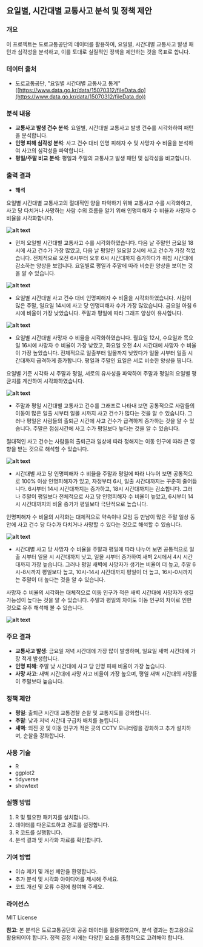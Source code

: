## 요일별, 시간대별 교통사고 분석 및 정책 제안

### 개요

이 프로젝트는 도로교통공단의 데이터를 활용하여, 요일별, 시간대별 교통사고 발생 패턴과 심각성을 분석하고, 이를 토대로 실질적인 정책을 제안하는 것을 목표로 합니다.

### 데이터 출처

* 도로교통공단, "요일별 시간대별 교통사고 통계" ([https://www.data.go.kr/data/15070312/fileData.do](https://www.data.go.kr/data/15070312/fileData.do))

### 분석 내용

* **교통사고 발생 건수 분석**: 요일별, 시간대별 교통사고 발생 건수를 시각화하여 패턴을 분석합니다.
* **인명 피해 심각성 분석**: 사고 건수 대비 인명 피해자 수 및 사망자 수 비율을 분석하여 사고의 심각성을 파악합니다.
* **평일/주말 비교 분석**: 평일과 주말의 교통사고 발생 패턴 및 심각성을 비교합니다.

### 출력 결과

* **해석**

요일별 시간대별 교통사고의 절대적인 양을 파악하기 위해 교통사고 수를 시각화하고, 사고 당 다치거나 사망하는 사람 수의 흐름을 알기 위해 인명피해자 수 비율과 사망자 수 비율을 시각화합니다.

**![alt text](image-1.png)** 
* 먼저 요일별 시간대별 교통사고 수를 시각화하였습니다. 다음 날 주말인 금요일 18시에 사고 건수가 가장 많았고, 다음 날 평일인 일요일 2시에 사고 건수가 가장 적었습니다. 전체적으로 오전 6시부터 오후 6시 시간대까지 증가하다가 취침 시간대에 감소하는 양상을 보입니다. 요일별로 평일과 주말에 따라 비슷한 양상을 보이는 것을 알 수 있습니다.

**![alt text](image-2.png)** 
* 요일별 시간대별 사고 건수 대비 인명피해자 수 비율을 시각화하였습니다. 사람이 많은 주말, 일요일 14시에 사고 당 인명피해자 수가 가장 많았습니다. 금요일 아침 6시에 비율이 가장 낮았습니다. 주말과 평일에 따라 그래프 양상이 유사합니다.

**![alt text](image-3.png)** 
* 요일별 시간대별 사망자 수 비율을 시각화하였습니다. 월요일 12시, 수요일과 목요일 16시에 사망자 수 비율이 가장 낮았고, 화요일 오전 4시 시간대에 사망자 수 비율이 가장 높았습니다. 전체적으로 일출부터 일몰까지 낮았다가 일몰 시부터 일출 시간대까지 급격하게 증가합니다. 평일과 주말인 요일은 서로 비슷한 양상을 띱니다.

요일별 기준 시각화 시 주말과 평일, 서로의 유사성을 파악하여 주말과 평일의 요일별 평균치를 계산하여 시각화하였습니다.

**![alt text](image-4.png)** 
* 주말과 평일 시간대별 교통사고 건수를 그래프로 나타내 보면 공통적으로 사람들의 이동이 많은 일출 시부터 일몰 시까지 사고 건수가 많다는 것을 알 수 있습니다. 그러나 평일은 사람들의 출퇴근 시간에 사고 건수가 급격하게 증가하는 것을 알 수 있습니다. 주말은 점심시간에 사고 수가 평일보다 높다는 것을 알 수 있습니다.

절대적인 사고 건수는 사람들의 출퇴근과 일상에 따라 정해지는 이동 인구에 따라 큰 영향을 받는 것으로 해석할 수 있습니다.

**![alt text](image-5.png)** 
* 시간대별 사고 당 인명피해자 수 비율을 주말과 평일에 따라 나누어 보면 공통적으로 100% 이상 인명피해자가 있고, 자정부터 6시, 일출 시간대까지는 꾸준히 줄어듭니다. 6시부터 14시 시간대까지는 증가하고, 18시 시간대까지는 감소합니다. 그러나 주말이 평일보다 전체적으로 사고 당 인명피해자 수 비율이 높았고, 6시부터 14시 시간대까지의 비율 증가가 평일보다 극단적으로 높습니다.

인명피해자 수 비율의 시각화는 대체적으로 약속이나 모임 등 만남이 많은 주말 일상 동안에 사고 건수 당 다수가 다치거나 사망할 수 있다는 것으로 해석할 수 있습니다.

**![alt text](image-6.png)** 
* 시간대별 사고 당 사망자 수 비율을 주말과 평일에 따라 나누어 보면 공통적으로 일출 시부터 일몰 시 시간대까지 낮고, 일몰 시부터 증가하여 새벽 2시에서 4시 시간대까지 가장 높습니다. 그러나 평일 새벽에 사망자가 생기는 비율이 더 높고, 주말 6시-8시까지 평일보다 높고, 10시-14시 시간대까지 평일이 더 높고, 16시-0시까지는 주말이 더 높다는 것을 알 수 있습니다.

사망자 수 비율의 시각화는 대체적으로 이동 인구가 적은 새벽 시간대에 사망자가 생길 가능성이 높다는 것을 알 수 있습니다. 주말과 평일의 차이도 이동 인구의 차이로 인한 것으로 유추 해석해 볼 수 있습니다.

**![alt text](image-7.png)**

### 주요 결과

* **교통사고 발생**: 금요일 저녁 시간대에 가장 많이 발생하며, 일요일 새벽 시간대에 가장 적게 발생합니다.
* **인명 피해**: 주말 낮 시간대에 사고 당 인명 피해 비율이 가장 높습니다.
* **사망 사고**: 새벽 시간대에 사망 사고 비율이 가장 높으며, 평일 새벽 시간대의 사망률이 주말보다 높습니다.

### 정책 제안

* **평일**: 출퇴근 시간대 교통경찰 순찰 및 교통지도를 강화합니다.
* **주말**: 낮과 저녁 시간대 구급차 배치를 늘립니다.
* **새벽**: 외진 곳 및 이동 인구가 적은 곳의 CCTV 모니터링을 강화하고 추가 설치하며, 순찰을 강화합니다.

### 사용 기술

* R
* ggplot2
* tidyverse
* showtext

### 실행 방법

1. R 및 필요한 패키지를 설치합니다.
2. 데이터를 다운로드하고 경로를 설정합니다.
3. R 코드를 실행합니다.
4. 분석 결과 및 시각화 자료를 확인합니다.

### 기여 방법

* 이슈 제기 및 개선 제안을 환영합니다.
* 추가 분석 및 시각화 아이디어를 제시해 주세요.
* 코드 개선 및 오류 수정에 참여해 주세요.

### 라이선스

MIT License

**참고**: 본 분석은 도로교통공단의 공공 데이터를 활용하였으며, 분석 결과는 참고용으로 활용되어야 합니다. 정책 결정 시에는 다양한 요소를 종합적으로 고려해야 합니다.

